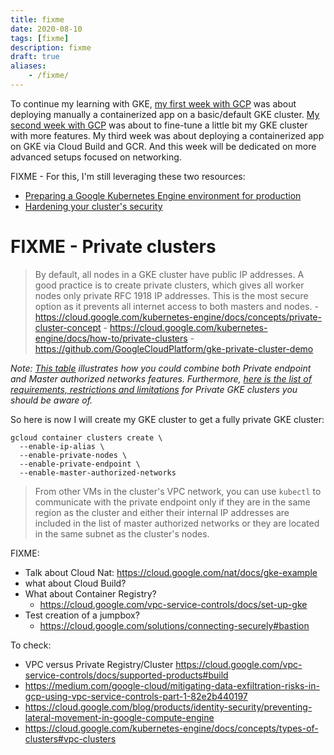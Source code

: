 ```yaml
---
title: fixme
date: 2020-08-10
tags: [fixme]
description: fixme
draft: true
aliases:
    - /fixme/
---
```

To continue my learning with GKE, [my first week with GCP](FIXME) was about deploying manually a containerized app on a basic/default GKE cluster. [My second week with GCP](FIXME) was about to fine-tune a little bit my GKE cluster with more features. My third week was about deploying a containerized app on GKE via Cloud Build and GCR. And this week will be dedicated on more advanced setups focused on networking.

FIXME - For this, I'm still leveraging these two resources:
- [Preparing a Google Kubernetes Engine environment for production](https://cloud.google.com/solutions/prep-kubernetes-engine-for-prod)
- [Hardening your cluster's security](https://cloud.google.com/kubernetes-engine/docs/how-to/hardening-your-cluster)

# FIXME - Private clusters

> By default, all nodes in a GKE cluster have public IP addresses. A good practice is to create private clusters, which gives all worker nodes only private RFC 1918 IP addresses. This is the most secure option as it prevents all internet access to both masters and nodes.
    - https://cloud.google.com/kubernetes-engine/docs/concepts/private-cluster-concept
    - https://cloud.google.com/kubernetes-engine/docs/how-to/private-clusters
    - https://github.com/GoogleCloudPlatform/gke-private-cluster-demo

_Note: [This table](https://cloud.google.com/kubernetes-engine/docs/concepts/private-cluster-concept#overview) illustrates how you could combine both Private endpoint and Master authorized networks features. Furthermore, [here is the list of requirements, restrictions and limitations](https://cloud.google.com/kubernetes-engine/docs/how-to/private-clusters#req_res_lim) for Private GKE clusters you should be aware of._

So here is now I will create my GKE cluster to get a fully private GKE cluster:
```
gcloud container clusters create \
  --enable-ip-alias \
  --enable-private-nodes \
  --enable-private-endpoint \
  --enable-master-authorized-networks
```

> From other VMs in the cluster's VPC network, you can use `kubectl` to communicate with the private endpoint only if they are in the same region as the cluster and either their internal IP addresses are included in the list of master authorized networks or they are located in the same subnet as the cluster's nodes.

FIXME:
- Talk about Cloud Nat: https://cloud.google.com/nat/docs/gke-example
- what about Cloud Build? 
- What about Container Registry?
  - https://cloud.google.com/vpc-service-controls/docs/set-up-gke
- Test creation of a jumpbox?
  - https://cloud.google.com/solutions/connecting-securely#bastion

To check:
- VPC versus Private Registry/Cluster
https://cloud.google.com/vpc-service-controls/docs/supported-products#build
- https://medium.com/google-cloud/mitigating-data-exfiltration-risks-in-gcp-using-vpc-service-controls-part-1-82e2b440197
- https://cloud.google.com/blog/products/identity-security/preventing-lateral-movement-in-google-compute-engine
- https://cloud.google.com/kubernetes-engine/docs/concepts/types-of-clusters#vpc-clusters